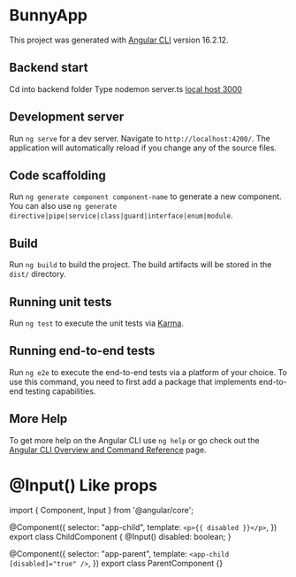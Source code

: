 # BunnyApp

This project was generated with [Angular CLI](https://github.com/angular/angular-cli) version 16.2.12.

## Backend start
Cd into backend folder
Type nodemon server.ts
[local host 3000](http://localhost:3000/)

## Development server

Run `ng serve` for a dev server. Navigate to `http://localhost:4200/`. The application will automatically reload if you change any of the source files.

## Code scaffolding

Run `ng generate component component-name` to generate a new component. You can also use `ng generate directive|pipe|service|class|guard|interface|enum|module`.

## Build

Run `ng build` to build the project. The build artifacts will be stored in the `dist/` directory.

## Running unit tests

Run `ng test` to execute the unit tests via [Karma](https://karma-runner.github.io).

## Running end-to-end tests

Run `ng e2e` to execute the end-to-end tests via a platform of your choice. To use this command, you need to first add a package that implements end-to-end testing capabilities.

## More Help

To get more help on the Angular CLI use `ng help` or go check out the [Angular CLI Overview and Command Reference](https://angular.io/cli) page.



# @Input()  Like props
import { Component, Input } from '@angular/core';

@Component({
  selector: "app-child",
  template: ` <p>{{ disabled }}</p> `,
})
export class ChildComponent {
  @Input()
  disabled: boolean;
}

@Component({
  selector: "app-parent",
  template: ` <app-child [disabled]="true" /> `,
})
export class ParentComponent {}